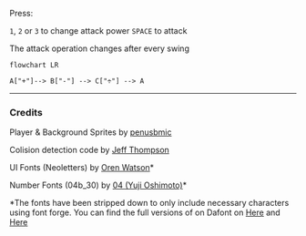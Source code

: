 Press:

`1`, `2` or `3` to change attack power
`SPACE` to attack

The attack operation changes after every swing


```mermaid
flowchart LR

A["+"]--> B["-"] --> C["÷"] --> A

```

___

### Credits

Player & Background Sprites by [penusbmic](https://penusbmic.itch.io/)

Colision detection code by [Jeff Thompson](https://www.jeffreythompson.org/collision-detection/)

UI Fonts (Neoletters) by [Oren Watson](http://www.orenwatson.be/)*

Number Fonts (04b_30) by [04 (Yuji Oshimoto)](http://www.04.jp.org/)*

*The fonts have been stripped down to only include necessary characters using font forge. You can find the full versions of on Dafont on [Here](https://www.dafont.com/04b-30.font) and [Here](https://www.dafont.com/neoletters.font)


